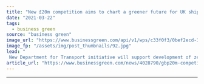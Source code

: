 ```yaml
---
title: "New £20m competition aims to chart a greener future for UK shipping"
date: "2021-03-22"
tags: 
  - business green
source: "business green"
image_url: "https://www.businessgreen.com/api/v1/wps/c33f0f3/0bef2ecd-31f9-44a9-bfb8-067939f9b87b/4/Ferry-concept-185x114.jpg"
image_fp: "/assets/img/post_thumbnails/92.jpg"
lead: "
 New Department for Transport initiative will support development of zero emission vessels and infrastructure that can propel decarbonisation of shipping ..."
article_url: "https://www.businessgreen.com/news/4028790/gbp20m-competition-aims-chart-greener-future-uk-shipping"
---
```


---
